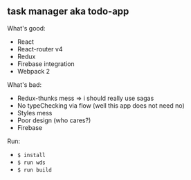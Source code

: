 ## task manager aka todo-app

What's good:

*  React
*  React-router v4
*  Redux
*  Firebase integration
*  Webpack 2

What's bad:

*  Redux-thunks mess => i should really use sagas
*  No typeChecking via flow (well this app does not need no)
*  Styles mess
*  Poor design (who cares?)
*  Firebase

Run:

*  `$ install`
*  `$ run wds`
*  `$ run build`
